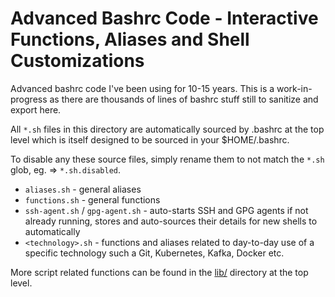 Advanced Bashrc Code - Interactive Functions, Aliases and Shell Customizations
==============================================================

Advanced bashrc code I've been using for 10-15 years. This is a work-in-progress as there are thousands of lines of bashrc stuff still to sanitize and export here.

All `*.sh` files in this directory are automatically sourced by .bashrc at the top level which is itself designed to be sourced in your $HOME/.bashrc.

To disable any these source files, simply rename them to not match the `*.sh` glob, eg. => `*.sh.disabled`.

* `aliases.sh` - general aliases
* `functions.sh` - general functions
* `ssh-agent.sh` / `gpg-agent.sh` - auto-starts SSH and GPG agents if not already running, stores and auto-sources their details for new shells to automatically
* `<technology>.sh` - functions and aliases related to day-to-day use of a specific technology such a Git, Kubernetes, Kafka, Docker etc.

More script related functions can be found in the [lib/](https://github.com/HariSekhon/DevOps-Bash-tools/tree/master/lib) directory at the top level.
